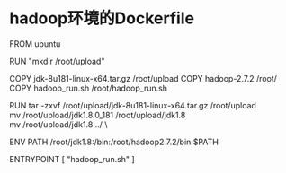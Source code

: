 # hadoop环境的Dockerfile

FROM ubuntu

RUN "mkdir /root/upload"

COPY jdk-8u181-linux-x64.tar.gz /root/upload
COPY  hadoop-2.7.2 /root/
COPY  hadoop_run.sh /root/hadoop_run.sh

RUN tar -zxvf /root/upload/jdk-8u181-linux-x64.tar.gz /root/upload \
    mv /root/upload/jdk1.8.0_181 /root/upload/jdk1.8 \
    mv /root/upload/jdk1.8 ../ \

ENV PATH /root/jdk1.8:/bin:/root/hadoop2.7.2/bin:$PATH    

ENTRYPOINT [ "hadoop_run.sh" ]
